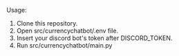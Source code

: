 Usage:
 1. Clone this repository.
 2. Open src/currencychatbot/.env file.
 3. Insert your discord bot's token after DISCORD_TOKEN.
 4. Run src/currencychatbot/main.py
